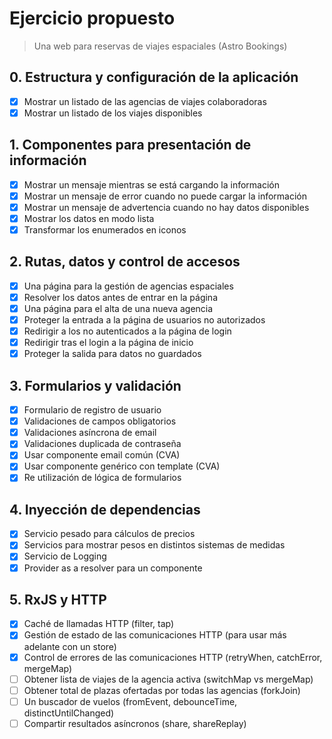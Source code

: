 # Ejercicio propuesto

> Una web para reservas de viajes espaciales (Astro Bookings)

## 0. Estructura y configuración de la aplicación

- [x] Mostrar un listado de las agencias de viajes colaboradoras
- [x] Mostrar un listado de los viajes disponibles

## 1. Componentes para presentación de información

- [x] Mostrar un mensaje mientras se está cargando la información
- [x] Mostrar un mensaje de error cuando no puede cargar la información
- [x] Mostrar un mensaje de advertencia cuando no hay datos disponibles
- [x] Mostrar los datos en modo lista
- [x] Transformar los enumerados en iconos

## 2. Rutas, datos y control de accesos

- [x] Una página para la gestión de agencias espaciales
- [x] Resolver los datos antes de entrar en la página
- [x] Una página para el alta de una nueva agencia
- [x] Proteger la entrada a la página de usuarios no autorizados
- [x] Redirigir a los no autenticados a la página de login
- [x] Redirigir tras el login a la página de inicio
- [x] Proteger la salida para datos no guardados

## 3. Formularios y validación

- [x] Formulario de registro de usuario
- [x] Validaciones de campos obligatorios
- [x] Validaciones asíncrona de email
- [x] Validaciones duplicada de contraseña
- [x] Usar componente email común (CVA)
- [x] Usar componente genérico con template (CVA)
- [x] Re utilización de lógica de formularios

## 4. Inyección de dependencias

- [x] Servicio pesado para cálculos de precios
- [x] Servicios para mostrar pesos en distintos sistemas de medidas
- [x] Servicio de Logging
- [x] Provider as a resolver para un componente

## 5. RxJS y HTTP

- [x] Caché de llamadas HTTP (filter, tap)
- [x] Gestión de estado de las comunicaciones HTTP (para usar más adelante con un store)
- [x] Control de errores de las comunicaciones HTTP (retryWhen, catchError, mergeMap)
- [ ] Obtener lista de viajes de la agencia activa (switchMap vs mergeMap)
- [ ] Obtener total de plazas ofertadas por todas las agencias (forkJoin)
- [ ] Un buscador de vuelos (fromEvent, debounceTime, distinctUntilChanged)
- [ ] Compartir resultados asíncronos (share, shareReplay)
